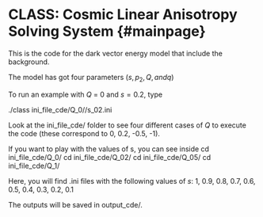 CLASS: Cosmic Linear Anisotropy Solving System  {#mainpage}
==============================================


This is the code for the dark vector energy model that include the background.


The model has got four parameters ($s, p_{2}, Q, and q$) 

To run an example with $Q$ = 0 and $s = 0.2$, type 

./class ini_file_cde/Q_0//s_02.ini 

Look at the ini_file_cde/  folder to see four different cases of $Q$ to execute the code (these correspond to 0, 0.2, -0.5, -1).

If you want to play with the values of s, you can see inside
cd  ini_file_cde/Q_0/
cd  ini_file_cde/Q_02/
cd  ini_file_cde/Q_05/
cd  ini_file_cde/Q_1/

Here, you will find .ini files with the following values of $s$: 1, 0.9, 0.8, 0.7, 0.6, 0.5, 0.4, 0.3, 0.2, 0.1 

The outputs will be saved in output_cde/.  